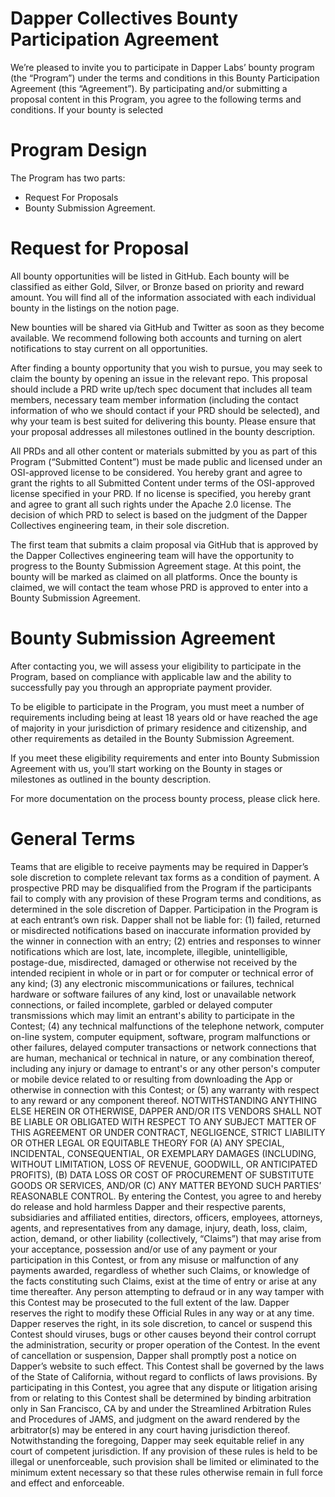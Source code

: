 # Dapper Collectives Bounty Participation Agreement

We’re pleased to invite you to participate in Dapper Labs’ bounty program (the “Program”) under the terms and conditions in this Bounty Participation Agreement (this “Agreement”). By participating and/or submitting a proposal content in this Program, you agree to the following terms and conditions. If your bounty is selected 

# Program Design

The Program has two parts:
- Request For Proposals
- Bounty Submission Agreement.

# Request for Proposal

All bounty opportunities will be listed in GitHub. Each bounty will be classified as either Gold, Silver, or Bronze based on priority and reward amount. You will find all of the information associated with each individual bounty in the listings on the notion page. 

New bounties will be shared via GitHub and Twitter as soon as they become available. We recommend following both accounts and turning on alert notifications to stay current on all opportunities.

After finding a bounty opportunity that you wish to pursue, you may seek to claim the bounty by opening an issue in the relevant repo. This proposal should include a PRD write up/tech spec document that includes all team members, necessary team member information (including the contact information of who we should contact if your PRD should be selected), and why your team is best suited for delivering this bounty. Please ensure that your proposal addresses all milestones outlined in the bounty description. 

All PRDs and all other content or materials submitted by you as part of this Program (“Submitted Content”) must be made public and licensed under an OSI-approved license to be considered. You hereby grant and agree to grant the rights to all Submitted Content under terms of the OSI-approved license specified in your PRD. If no license is specified, you hereby grant and agree to grant all such rights under the Apache 2.0 license. The decision of which PRD to select is based on the judgment of the Dapper Collectives engineering team, in their sole discretion.

The first team that submits a claim proposal via GitHub that is approved by the Dapper Collectives engineering team will have the opportunity to progress to the Bounty Submission Agreement stage. At this point, the bounty will be marked as claimed on all platforms. Once the bounty is claimed, we will contact the team whose PRD is approved to enter into a Bounty Submission Agreement. 

# Bounty Submission Agreement

After contacting you, we will assess your eligibility to participate in the Program, based on compliance with applicable law and the ability to successfully pay you through an appropriate payment provider. 

To be eligible to participate in the Program, you must meet a number of requirements including being at least 18 years old or have reached the age of majority in your jurisdiction of primary residence and citizenship, and other requirements as detailed in the Bounty Submission Agreement.

If you meet these eligibility requirements and enter into Bounty Submission Agreement with us, you’ll start working on the Bounty in stages or milestones as outlined in the bounty description.

For more documentation on the process bounty process, please click here.


# General Terms

Teams that are eligible to receive payments may be required in Dapper’s sole discretion to complete relevant tax forms as a condition of payment.
A prospective PRD may be disqualified from the Program if the participants fail to comply with any provision of these Program terms and conditions, as determined in the sole discretion of Dapper. Participation in the Program is at each entrant’s own risk. Dapper shall not be liable for: (1) failed, returned or misdirected notifications based on inaccurate information provided by the winner in connection with an entry; (2) entries and responses to winner notifications which are lost, late, incomplete, illegible, unintelligible, postage-due, misdirected, damaged or otherwise not received by the intended recipient in whole or in part or for computer or technical error of any kind; (3) any electronic miscommunications or failures, technical hardware or software failures of any kind, lost or unavailable network connections, or failed incomplete, garbled or delayed computer transmissions which may limit an entrant's ability to participate in the Contest; (4) any technical malfunctions of the telephone network, computer on-line system, computer equipment, software, program malfunctions or other failures, delayed computer transactions or network connections that are human, mechanical or technical in nature, or any combination thereof, including any injury or damage to entrant's or any other person's computer or mobile device related to or resulting from downloading the App or otherwise in connection with this Contest; or (5) any warranty with respect to any reward or any component thereof. 
NOTWITHSTANDING ANYTHING ELSE HEREIN OR OTHERWISE, DAPPER AND/OR ITS VENDORS SHALL NOT BE LIABLE OR OBLIGATED WITH RESPECT TO ANY SUBJECT MATTER OF THIS AGREEMENT OR UNDER CONTRACT, NEGLIGENCE, STRICT LIABILITY OR OTHER LEGAL OR EQUITABLE THEORY FOR (A) ANY SPECIAL, INCIDENTAL, CONSEQUENTIAL, OR EXEMPLARY DAMAGES (INCLUDING, WITHOUT LIMITATION, LOSS OF REVENUE, GOODWILL, OR ANTICIPATED PROFITS), (B) DATA LOSS OR COST OF PROCUREMENT OF SUBSTITUTE GOODS OR SERVICES, AND/OR (C) ANY MATTER BEYOND SUCH PARTIES’ REASONABLE CONTROL.
By entering the Contest, you agree to and hereby do release and hold harmless Dapper and their respective parents, subsidiaries and affiliated entities, directors, officers, employees, attorneys, agents, and representatives from any damage, injury, death, loss, claim, action, demand, or other liability (collectively, “Claims”) that may arise from your acceptance, possession and/or use of any payment or your participation in this Contest, or from any misuse or malfunction of any payments awarded, regardless of whether such Claims, or knowledge of the facts constituting such Claims, exist at the time of entry or arise at any time thereafter. Any person attempting to defraud or in any way tamper with this Contest may be prosecuted to the full extent of the law. Dapper reserves the right to modify these Official Rules in any way or at any time. Dapper reserves the right, in its sole discretion, to cancel or suspend this Contest should viruses, bugs or other causes beyond their control corrupt the administration, security or proper operation of the Contest. In the event of cancellation or suspension, Dapper shall promptly post a notice on Dapper’s website to such effect. This Contest shall be governed by the laws of the State of California, without regard to conflicts of laws provisions. By participating in this Contest, you agree that any dispute or litigation arising from or relating to this Contest shall be determined by binding arbitration only in San Francisco, CA by and under the Streamlined Arbitration Rules and Procedures of JAMS, and judgment on the award rendered by the arbitrator(s) may be entered in any court having jurisdiction thereof. Notwithstanding the foregoing, Dapper may seek equitable relief in any court of competent jurisdiction. If any provision of these rules is held to be illegal or unenforceable, such provision shall be limited or eliminated to the minimum extent necessary so that these rules otherwise remain in full force and effect and enforceable.
